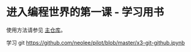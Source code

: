 # 进入编程世界的第一课 - 学习用书

使用方法请参见 [主仓库](https://github.com/neolee/pilot)。

学习 git https://github.com/neolee/pilot/blob/master/x3-git-github.ipynb